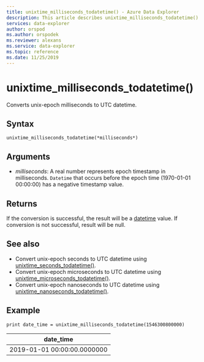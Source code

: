 ```yaml
---
title: unixtime_milliseconds_todatetime() - Azure Data Explorer
description: This article describes unixtime_milliseconds_todatetime() in Azure Data Explorer.
services: data-explorer
author: orspod
ms.author: orspodek
ms.reviewer: alexans
ms.service: data-explorer
ms.topic: reference
ms.date: 11/25/2019
---
```

# unixtime_milliseconds_todatetime()

Converts unix-epoch milliseconds to UTC datetime.

## Syntax

`unixtime_milliseconds_todatetime(*milliseconds*)`

## Arguments

* *milliseconds*: A real number represents epoch timestamp in milliseconds. `Datetime` that occurs before the epoch time (1970-01-01 00:00:00) has a negative timestamp value.

## Returns

If the conversion is successful, the result will be a [datetime](./scalar-data-types/datetime.md) value. If conversion is not successful, result will be null.

## See also

* Convert unix-epoch seconds to UTC datetime using [unixtime_seconds_todatetime()](unixtime-seconds-todatetimefunction.md).
* Convert unix-epoch microseconds to UTC datetime using [unixtime_microseconds_todatetime()](unixtime-microseconds-todatetimefunction.md).
* Convert unix-epoch nanoseconds to UTC datetime using [unixtime_nanoseconds_todatetime()](unixtime-nanoseconds-todatetimefunction.md).

## Example

<!-- csl: https://help.kusto.windows.net/Samples  -->
```kusto
print date_time = unixtime_milliseconds_todatetime(1546300800000)
```

|date_time|
|---|
|2019-01-01 00:00:00.0000000|
